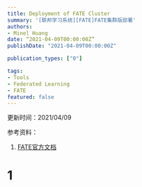 ```yaml
---
title: Deployment of FATE Cluster
summary: '[联邦学习系统][FATE]FATE集群版部署'
authors:
- Minel Huang
date: “2021-04-09T00:00:00Z”
publishDate: "2021-04-09T00:00:00Z"

publication_types: ["0"]

tags: 
- Tools
- Federated Learning
- FATE
featured: false
---
```


更新时间：2021/04/09

参考资料：
1. [FATE官方文档](https://github.com/FederatedAI/KubeFATE/tree/master/docker-deploy)

# 1 